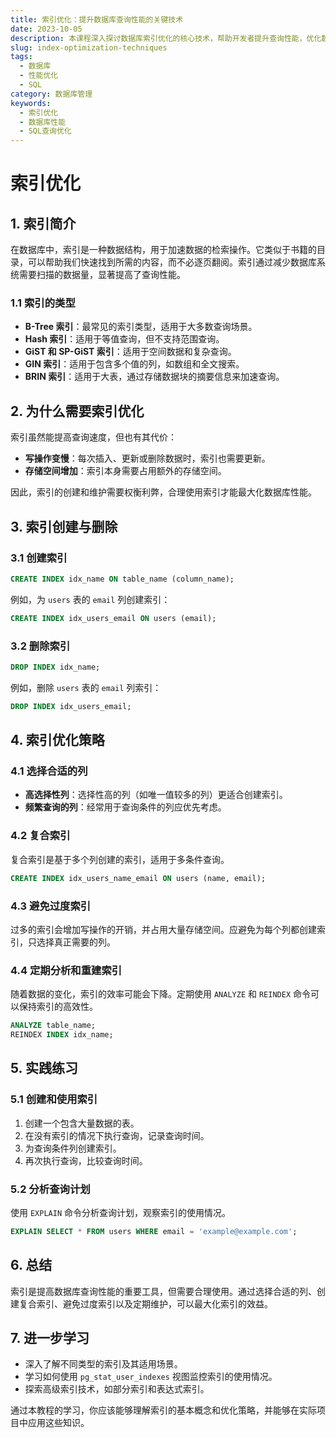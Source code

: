 ```yaml
---
title: 索引优化：提升数据库查询性能的关键技术
date: 2023-10-05
description: 本课程深入探讨数据库索引优化的核心技术，帮助开发者提升查询性能，优化数据库操作效率。
slug: index-optimization-techniques
tags:
  - 数据库
  - 性能优化
  - SQL
category: 数据库管理
keywords:
  - 索引优化
  - 数据库性能
  - SQL查询优化
---
```


# 索引优化

## 1. 索引简介

在数据库中，索引是一种数据结构，用于加速数据的检索操作。它类似于书籍的目录，可以帮助我们快速找到所需的内容，而不必逐页翻阅。索引通过减少数据库系统需要扫描的数据量，显著提高了查询性能。

### 1.1 索引的类型

- **B-Tree 索引**：最常见的索引类型，适用于大多数查询场景。
- **Hash 索引**：适用于等值查询，但不支持范围查询。
- **GiST 和 SP-GiST 索引**：适用于空间数据和复杂查询。
- **GIN 索引**：适用于包含多个值的列，如数组和全文搜索。
- **BRIN 索引**：适用于大表，通过存储数据块的摘要信息来加速查询。

## 2. 为什么需要索引优化

索引虽然能提高查询速度，但也有其代价：

- **写操作变慢**：每次插入、更新或删除数据时，索引也需要更新。
- **存储空间增加**：索引本身需要占用额外的存储空间。

因此，索引的创建和维护需要权衡利弊，合理使用索引才能最大化数据库性能。

## 3. 索引创建与删除

### 3.1 创建索引

```sql
CREATE INDEX idx_name ON table_name (column_name);
```

例如，为 `users` 表的 `email` 列创建索引：

```sql
CREATE INDEX idx_users_email ON users (email);
```

### 3.2 删除索引

```sql
DROP INDEX idx_name;
```

例如，删除 `users` 表的 `email` 列索引：

```sql
DROP INDEX idx_users_email;
```

## 4. 索引优化策略

### 4.1 选择合适的列

- **高选择性列**：选择性高的列（如唯一值较多的列）更适合创建索引。
- **频繁查询的列**：经常用于查询条件的列应优先考虑。

### 4.2 复合索引

复合索引是基于多个列创建的索引，适用于多条件查询。

```sql
CREATE INDEX idx_users_name_email ON users (name, email);
```

### 4.3 避免过度索引

过多的索引会增加写操作的开销，并占用大量存储空间。应避免为每个列都创建索引，只选择真正需要的列。

### 4.4 定期分析和重建索引

随着数据的变化，索引的效率可能会下降。定期使用 `ANALYZE` 和 `REINDEX` 命令可以保持索引的高效性。

```sql
ANALYZE table_name;
REINDEX INDEX idx_name;
```

## 5. 实践练习

### 5.1 创建和使用索引

1. 创建一个包含大量数据的表。
2. 在没有索引的情况下执行查询，记录查询时间。
3. 为查询条件列创建索引。
4. 再次执行查询，比较查询时间。

### 5.2 分析查询计划

使用 `EXPLAIN` 命令分析查询计划，观察索引的使用情况。

```sql
EXPLAIN SELECT * FROM users WHERE email = 'example@example.com';
```

## 6. 总结

索引是提高数据库查询性能的重要工具，但需要合理使用。通过选择合适的列、创建复合索引、避免过度索引以及定期维护，可以最大化索引的效益。

## 7. 进一步学习

- 深入了解不同类型的索引及其适用场景。
- 学习如何使用 `pg_stat_user_indexes` 视图监控索引的使用情况。
- 探索高级索引技术，如部分索引和表达式索引。

通过本教程的学习，你应该能够理解索引的基本概念和优化策略，并能够在实际项目中应用这些知识。